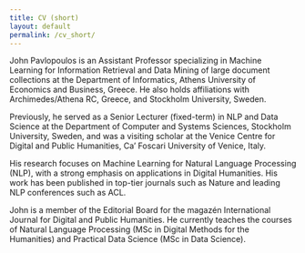 ```yaml
---
title: CV (short)
layout: default
permalink: /cv_short/
---
```



John Pavlopoulos is an Assistant Professor specializing in Machine Learning for Information Retrieval and Data Mining of large document collections at the Department of Informatics, Athens University of Economics and Business, Greece. He also holds affiliations with Archimedes/Athena RC, Greece, and Stockholm University, Sweden.

Previously, he served as a Senior Lecturer (fixed-term) in NLP and Data Science at the Department of Computer and Systems Sciences, Stockholm University, Sweden, and was a visiting scholar at the Venice Centre for Digital and Public Humanities, Ca’ Foscari University of Venice, Italy.

His research focuses on Machine Learning for Natural Language Processing (NLP), with a strong emphasis on applications in Digital Humanities. His work has been published in top-tier journals such as Nature and leading NLP conferences such as ACL. 

John is a member of the Editorial Board for the magazén International Journal for Digital and Public Humanities. 
He currently teaches the courses of Natural Language Processing (MSc in Digital Methods for the Humanities) and Practical Data Science (MSc in Data Science).

